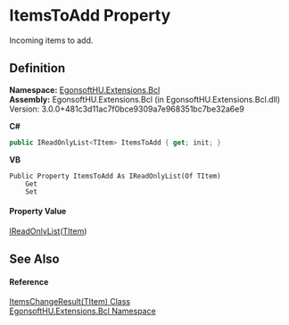 # ItemsToAdd Property


Incoming items to add.



## Definition
**Namespace:** <a href="N_EgonsoftHU_Extensions_Bcl.md">EgonsoftHU.Extensions.Bcl</a>  
**Assembly:** EgonsoftHU.Extensions.Bcl (in EgonsoftHU.Extensions.Bcl.dll) Version: 3.0.0+481c3d11ac7f0bce9309a7e968351bc7be32a6e9

**C#**
``` C#
public IReadOnlyList<TItem> ItemsToAdd { get; init; }
```
**VB**
``` VB
Public Property ItemsToAdd As IReadOnlyList(Of TItem)
	Get
	Set
```



#### Property Value
<a href="https://learn.microsoft.com/dotnet/api/system.collections.generic.ireadonlylist-1" target="_blank" rel="noopener noreferrer">IReadOnlyList</a>(<a href="T_EgonsoftHU_Extensions_Bcl_ItemsChangeResult_1.md">TItem</a>)

## See Also


#### Reference
<a href="T_EgonsoftHU_Extensions_Bcl_ItemsChangeResult_1.md">ItemsChangeResult(TItem) Class</a>  
<a href="N_EgonsoftHU_Extensions_Bcl.md">EgonsoftHU.Extensions.Bcl Namespace</a>  
